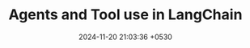 ---
layout: post
title:  "Agents and Tool use in LangChain"
description: "Agents and Tool use in LangChain"
date:   2024-11-20 21:03:36 +0530
---